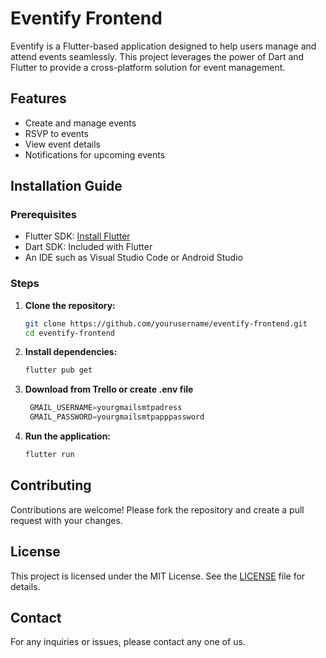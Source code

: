 # Eventify Frontend

Eventify is a Flutter-based application designed to help users manage and attend events seamlessly. This project leverages the power of Dart and Flutter to provide a cross-platform solution for event management.

## Features

- Create and manage events
- RSVP to events
- View event details
- Notifications for upcoming events

## Installation Guide

### Prerequisites

- Flutter SDK: [Install Flutter](https://flutter.dev/docs/get-started/install)
- Dart SDK: Included with Flutter
- An IDE such as Visual Studio Code or Android Studio

### Steps

1. **Clone the repository:**

    ```bash
    git clone https://github.com/yourusername/eventify-frontend.git
    cd eventify-frontend
    ```

2. **Install dependencies:**

    ```bash
    flutter pub get
    ```

3. **Download from Trello or create .env file**

   ```dart
    GMAIL_USERNAME=yourgmailsmtpadress
    GMAIL_PASSWORD=yourgmailsmtpapppassword
    ```

4. **Run the application:**

    ```bash
    flutter run
    ```

## Contributing

Contributions are welcome! Please fork the repository and create a pull request with your changes.

## License

This project is licensed under the MIT License. See the [LICENSE](LICENSE) file for details.

## Contact

For any inquiries or issues, please contact any one of us.
